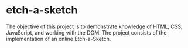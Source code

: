 # etch-a-sketch

The objective of this project is to demonstrate knowledge of HTML, CSS, JavaScript, and working with the DOM. The project consists of the implementation of an online Etch-a-Sketch.